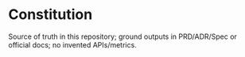 # Constitution

Source of truth in this repository; ground outputs in PRD/ADR/Spec or official docs; no invented APIs/metrics.

